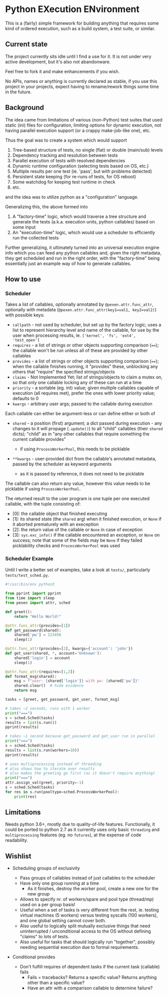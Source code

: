 # Python EXecution ENvironment

This is a (fairly) simple framework for building anything that requires some
kind of ordered execution, such as a build system, a test suite, or similar.

## Current state

The project currently sits idle until I find a use for it. It is not under
very active development, but it's also not abandonware.

Feel free to fork it and make enhancements if you wish.

No APIs, names or anything is currently declared as stable, if you use this
project in your projects, expect having to rename/rework things some time
in the future.

## Background

The idea came from limitations of various (non-Python) test suites that used
static (ini) files for configuration, limiting options for dynamic execution,
not having parallel execution support (or a crappy make-job-like one), etc.

Thus the goal was to create a system which would support

1. Tree-based structure of tests, no single (flat) or double (main/sub) levels
1. Dependency tracking and resolution between tests
1. Parallel execution of tests with resolved dependencies
1. Dynamic runtime configuration (selecting tests based on OS, etc.)
1. Multiple results per one test (ie. 'pass', but with problems detected)
1. Persistent state keeping (for re-runs of tests, for OS reboot)
1. Some watchdog for keeping test runtime in check
1. etc.

and the idea was to utilize python as a "configuration" language.

Generalizing this, the above formed into

1. A "factory-time" logic, which would traverse a tree structure and generate
   the tests (a.k.a. execution units, python callables) based on some input
1. An "execution-time" logic, which would use a scheduler to efficiently run
   the collected tests

Further generalizing, it ultimately turned into an universal execution engine
info which you can feed any python callables and, given the right metadata,
they get scheduled and run in the right order, with the "factory-time" being
essentially just an example way of how to generate callables.

## How to use

### Scheduler

Takes a list of callables, optionally annotated by `@pexen.attr.func_attr`,
optionally with metadata (`@pexen.attr.func_attr(key1=val1, key2=val2)`) with
possible keys:

* `callpath` - not used by scheduler, but set up by the factory logic;
  uses a list to represent hierarchy level and name of the callable, for use
  by the user when processing results,
  ie. `['kernel', 'fs', 'ext4', 'test_open']`
* `requires` - a list of strings or other objects supporting comparison (`==`);
  the callable won't be run unless all of these are provided by other callables
* `provides` - a list of strings or other objects supporting comparison (`==`);
  when the callable finishes running, it "provides" these, unblocking any others
  that "require" the specified strings/objects
* `claims` - Not Implemented Yet; list of strings/objects to claim a mutex on,
  so that only one callable locking any of these can run at a time
* `priority` - a sortable (eg. int) value; given multiple callables capable of
  execution (all requires met), prefer the ones with lower priority value;
  defaults to 0
* `kwargs` - arbitrary user args; passed to the callable during execution

Each callable can either be argument-less or can define either or both of

* `shared` - a position (first) argument; a dict passed during execution - any
  changes to it will propage (`.update()`) to all "child" callables (their
  `shared` dicts); "child" as in "any other callables that require something the
  current callable provides"

  * if using `ProcessWorkerPool`, this needs to be picklable

* `**kwargs` - user-provided dict from the callable's annotated metadata,
  passed by the scheduler as keyword arguments

  * as it is passed by reference, it does not need to be picklable

The callable can also return any value, however this value needs to be picklable
if using `ProcessWorkerPool`.

The returned result to the user program is one tuple per one executed callable,
with the tuple consisting of:

* [0]: the callable object that finished executing
* [1]: its shared state (the `shared` arg) when it finished execution, or `None`
  if it aborted prematurely with an exeception
* [2]: the return value of the callable or `None` in case of exception
* [3]: `sys.exc_info()` if the callable encountered an exception, or `None` on
  success; note that some of the fields may be `None` if they failed
  picklability checks and `ProcessWorkerPool` was used

### Scheduler Example

Until I write a better set of examples, take a look at `tests/`, particularly
`tests/test_sched.py`.

```python
#!/usr/bin/env python3
  
from pprint import pprint
from time import sleep
from pexen import attr, sched

def greet():
    return "Hello World!"

@attr.func_attr(provides=[1])
def get_password(shared):
    shared['pw'] = 123456
    sleep(1)

@attr.func_attr(provides=[2], kwargs={'account': 'john'})
def get_user(shared, *, account='Unknown'):
    shared['login'] = account
    sleep(1)

@attr.func_attr(requires=[1,2])
def format_msg(shared):
    msg = f"user: {shared['login']} with pw: {shared['pw']}"
    shared.clear()  # hide evidence
    return msg

tasks = [greet, get_password, get_user, format_msg]

# takes ~2 seconds, runs with 1 worker
print("===")
s = sched.Sched(tasks)
results = list(s.run())
pprint(results)

# takes ~1 second because get_password and get_user run in parallel
print("===")
s = sched.Sched(tasks)
results = list(s.run(workers=10))
pprint(results)

# uses multiprocessing instead of threading
# also shows how to iterate over results
# also makes the greeting go first (as it doesn't require anything)
print("===")
attr.assign_val(greet, priority=-1)
s = sched.Sched(tasks)
for res in s.run(pooltype=sched.ProcessWorkerPool):
    print(res)
```

## Limitations

Needs python 3.6+, mostly due to quality-of-life features. Functionally,
it could be ported to python 2.7 as it currently uses only basic `threading`
and `multiprocessing` features (eg. no `futures`), at the expense of code
readability.

## Wishlist

* Scheduling groups of exclusivity
  * Pass groups of callables instead of just callables to the scheduler
  * Have only one group running at a time
    * As it finishes, destroy the worker pool, create a new one for the
      new group
  * Allows to specify nr. of workers/spare and pool type (thread/mp) used
    on a per group basis!
  * Useful when a set of tasks is very different from the rest, ie. testing
    virtual machines (5 workers) versus testing syscalls (100 workers), and one
    global setting cannot cover both.
  * Also useful to logically split mutually exclusive things that need
    uninterrupted / unconditional access to the OS without defining "claims"
    to lots of tests.
  * Also useful for tasks that should logically run "together", possibly
    needing sequential execution due to formal requirements.

* Conditional provides
  * Don't fulfill requires of dependent tasks if the current task (callable)
    fails
    * Fails = tracebacks? Returns a specific value? Returns anything other than
      a specific value?
    * Have an attr with a comparison callable to determine failure?
